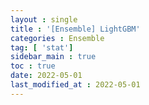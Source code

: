 ```yaml
---
layout : single
title : '[Ensemble] LightGBM'
categories : Ensemble
tag: [ 'stat']
sidebar_main : true
toc : true
date: 2022-05-01
last_modified_at : 2022-05-01
---
```


